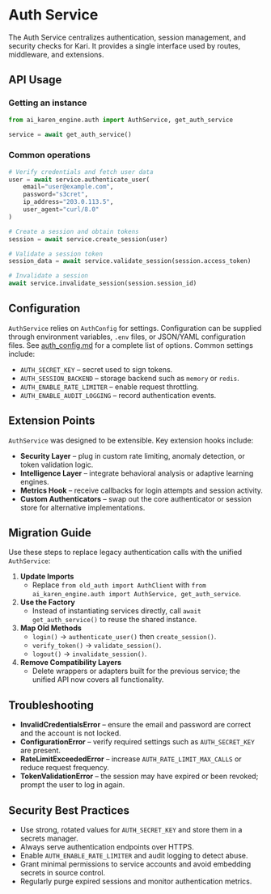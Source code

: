# Auth Service

The Auth Service centralizes authentication, session management, and security checks for Kari. It provides a single interface used by routes, middleware, and extensions.

## API Usage

### Getting an instance
```python
from ai_karen_engine.auth import AuthService, get_auth_service

service = await get_auth_service()
```

### Common operations
```python
# Verify credentials and fetch user data
user = await service.authenticate_user(
    email="user@example.com",
    password="s3cret",
    ip_address="203.0.113.5",
    user_agent="curl/8.0"
)

# Create a session and obtain tokens
session = await service.create_session(user)

# Validate a session token
session_data = await service.validate_session(session.access_token)

# Invalidate a session
await service.invalidate_session(session.session_id)
```

## Configuration

`AuthService` relies on `AuthConfig` for settings. Configuration can be supplied through environment variables, `.env` files, or JSON/YAML configuration files. See [auth_config.md](auth_config.md) for a complete list of options. Common settings include:

- `AUTH_SECRET_KEY` – secret used to sign tokens.
- `AUTH_SESSION_BACKEND` – storage backend such as `memory` or `redis`.
- `AUTH_ENABLE_RATE_LIMITER` – enable request throttling.
- `AUTH_ENABLE_AUDIT_LOGGING` – record authentication events.

## Extension Points

`AuthService` was designed to be extensible. Key extension hooks include:

- **Security Layer** – plug in custom rate limiting, anomaly detection, or token validation logic.
- **Intelligence Layer** – integrate behavioral analysis or adaptive learning engines.
- **Metrics Hook** – receive callbacks for login attempts and session activity.
- **Custom Authenticators** – swap out the core authenticator or session store for alternative implementations.

## Migration Guide

Use these steps to replace legacy authentication calls with the unified `AuthService`:

1. **Update Imports**
   - Replace `from old_auth import AuthClient` with `from ai_karen_engine.auth import AuthService, get_auth_service`.
2. **Use the Factory**
   - Instead of instantiating services directly, call `await get_auth_service()` to reuse the shared instance.
3. **Map Old Methods**
   - `login()` → `authenticate_user()` then `create_session()`.
   - `verify_token()` → `validate_session()`.
   - `logout()` → `invalidate_session()`.
4. **Remove Compatibility Layers**
   - Delete wrappers or adapters built for the previous service; the unified API now covers all functionality.

## Troubleshooting

- **InvalidCredentialsError** – ensure the email and password are correct and the account is not locked.
- **ConfigurationError** – verify required settings such as `AUTH_SECRET_KEY` are present.
- **RateLimitExceededError** – increase `AUTH_RATE_LIMIT_MAX_CALLS` or reduce request frequency.
- **TokenValidationError** – the session may have expired or been revoked; prompt the user to log in again.

## Security Best Practices

- Use strong, rotated values for `AUTH_SECRET_KEY` and store them in a secrets manager.
- Always serve authentication endpoints over HTTPS.
- Enable `AUTH_ENABLE_RATE_LIMITER` and audit logging to detect abuse.
- Grant minimal permissions to service accounts and avoid embedding secrets in source control.
- Regularly purge expired sessions and monitor authentication metrics.
